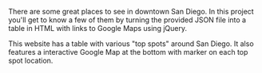 There are some great places to see in downtown San Diego. In this project you'll get to know a few of them by turning the provided JSON file into a table in HTML with links to Google Maps using jQuery.

This website has a table with various "top spots" around San Diego. It also features a interactive Google Map at the bottom with marker on each top spot location.